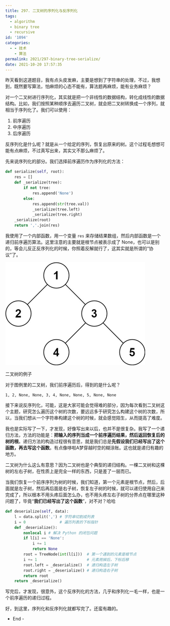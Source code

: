 ```yaml
---
title: 297. 二叉树的序列化与反序列化
tags:
  - algorithm
  - binary tree
  - recursive
id: '1094'
categories:
  - - 技术
    - 算法
permalink: 2021/297-binary-tree-serialize/
date: 2021-10-20 17:57:35
---
```


昨天看到这道题目，我有点头皮发麻，主要是想到了字符串的处理，不过，我想到，既然要写算法，怕麻烦的心态不能有，算法题再麻烦，能有业务麻烦？

对一个二叉树进行序列化，其实就是把一个非线性的数据结构，转化成线性的数据结构。比如，我们按照某种顺序去遍历二叉树，就会把二叉树转换成一个序列，就相当于序列化了。我们可以使用：

1.  前序遍历
2.  中序遍历
3.  后序遍历

反序列化是什么呢？就是从一个给定的序列，恢复出原来的树。这个过程毛想想可能有点麻烦，不过真写出来，其实又不那么麻烦了。

先来说序列化的部分。我们选择前序遍历作为序列化的方法：

```python
def serialize(self, root):
    res = []
    def _serialize(tree):
        if not tree:
            res.append('None')
        else:
            res.append(str(tree.val))
            _serialize(tree.left)
            _serialize(tree.right)
    _serialize(root)
    return ','.join(res)
```

我使用了一个内部函数，用一个变量 `res` 来存储结果数组，然后内部函数是一个递归前序遍历算法。这里注意的主要就是根节点被表示成了 None，也可以是别的，等会儿反正反序列化的时候，你照着反解就行了，这其实就是所谓的“协议”了。

![](../../images/2021/10/serdeser.jpeg)

二叉树的例子

对于图例里的二叉树，我们前序遍历后，得到的是什么呢？

```generic
1, 2, None, None, 3, 4, None, None, 5, None, None
```

接下来说反序列化，可能，这是大家可能会觉得难的部分，因为每次看到二叉树这个主题，研究怎么遍历这个树的次数，要远远多于研究怎么构建这个树的次数，所以，当我们想从一个字符串构建这个树的时候，就会感觉陌生，从而提高了难度。

我也是实际写了一下，才发现，好像写出来以后，也并不是很复杂。我写了一个递归方法，方法的功能是：**把输入的序列当成一个前序遍历结果，然后返回恢复后的树的根**。递归方法的构造过程很有意思，就是我们总是**先假设我们已经写出了这个函数，再去写这个函数**。有点像哆啦A梦穿越时空的糊涂账。这也就是递归有趣的地方。

二叉树为什么这么有意思？因为二叉树也是个典型的递归结构。一棵二叉树和这棵树的左右子树，在性质上是完全一样的东西，只是差了一层而已。

当我们恢复一个前序序列为树的时候，我们知道，第一个元素是根节点，然后，后面就是左子树，然后再后面是右子树，恢复左子树的时候，就可以递归使用自己来完成了，所以根本不用头疼后面怎么办，也不用头疼左右子树的分界点在哪里这种问题了，毕竟“**我们已经写出了这个函数**”，对不对？哈哈

```python
def deserialize(self, data):
    l = data.split(',') # 字符串切割成列表
    i = 0               # 遍历列表的下标指针
    def _deserialize():
        nonlocal i # 解决 Python 的闭包问题
        if l[i] == 'None':
            i += 1
            return None
        root = TreeNode(int(l[i]))  # 第一个遇到的元素是根节点
        i += 1                      # 元素用掉后，下标后移
        root.left = _deserialize()  # 递归构造左子树
        root.right = _deserialize() # 递归构造右子树
        return root
    return _deserialize()
```

写完后，才发现，很意外，这个反序列化的方法，几乎和序列化一毛一样，也是一个前序遍历的递归过程。

好，到这里，序列化和反序列化就都写完了。还蛮有趣的。

- End -